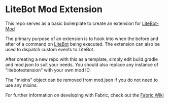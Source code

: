 # LiteBot Mod Extension

This repo serves as a basic boilerplate to create an extension for [LiteBot-Mod](https://github.com/iDarkLightning/litebot-mod)

The primary purpose of an extension is to hook into when the before and after of
a command on [LiteBot](https://github.com/iDarkLightning/LiteBot) being executed.
The extension can also be used to dispatch custom events to LiteBot.

After creating a new repo with this as a template, simply edit build.gradle and mod.json to suit your needs.
You should also replace any instance of "litebotextension" with your own mod ID.

The "mixins" object can be removed from mod.json if you do not need to use any mixins.

For further information on developing with Fabric, check out the [Fabric Wiki](https://fabricmc.net/wiki/doku.php)
